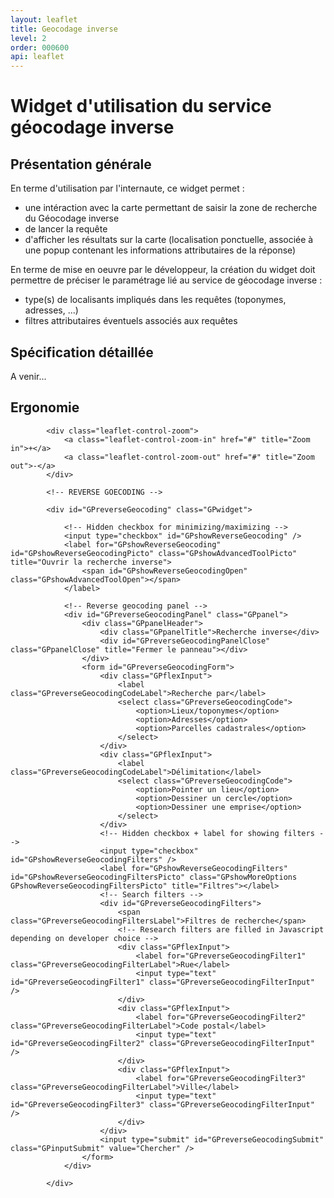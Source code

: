 ```yaml
---
layout: leaflet
title: Geocodage inverse
level: 2
order: 000600
api: leaflet
---
```


# Widget d'utilisation du service géocodage inverse

## Présentation générale

En terme d'utilisation par l'internaute, ce widget permet :

*  une intéraction avec la carte permettant de saisir la zone de recherche du Géocodage inverse
* de lancer la requête
* d'afficher les résultats sur la carte (localisation ponctuelle, associée à une popup contenant les informations attributaires de la réponse)

En terme de mise en oeuvre par le développeur, la création du widget doit permettre de préciser le paramétrage lié au service de géocodage inverse :

* type(s) de localisants impliqués dans les requêtes (toponymes, adresses, ...)
* filtres attributaires éventuels associés aux requêtes


## Spécification détaillée

A venir...

## Ergonomie
    

<div id="viewerDiv">
            
            <div class="leaflet-control-zoom">
                <a class="leaflet-control-zoom-in" href="#" title="Zoom in">+</a>
                <a class="leaflet-control-zoom-out" href="#" title="Zoom out">-</a>
            </div>
            
            <!-- REVERSE GOECODING -->
            
            <div id="GPreverseGeocoding" class="GPwidget">
                
                <!-- Hidden checkbox for minimizing/maximizing -->
                <input type="checkbox" id="GPshowReverseGeocoding" />
                <label for="GPshowReverseGeocoding" id="GPshowReverseGeocodingPicto" class="GPshowAdvancedToolPicto" title="Ouvrir la recherche inverse">
                    <span id="GPshowReverseGeocodingOpen" class="GPshowAdvancedToolOpen"></span>
                </label>
                
                <!-- Reverse geocoding panel -->
                <div id="GPreverseGeocodingPanel" class="GPpanel">
                    <div class="GPpanelHeader">
                        <div class="GPpanelTitle">Recherche inverse</div>
                        <div id="GPreverseGeocodingPanelClose" class="GPpanelClose" title="Fermer le panneau"></div>
                    </div>
                    <form id="GPreverseGeocodingForm">
                        <div class="GPflexInput">
                            <label class="GPreverseGeocodingCodeLabel">Recherche par</label>
                            <select class="GPreverseGeocodingCode">
                                <option>Lieux/toponymes</option>
                                <option>Adresses</option>
                                <option>Parcelles cadastrales</option>
                            </select>
                        </div>
                        <div class="GPflexInput">
                            <label class="GPreverseGeocodingCodeLabel">Délimitation</label>
                            <select class="GPreverseGeocodingCode">
                                <option>Pointer un lieu</option>
                                <option>Dessiner un cercle</option>
                                <option>Dessiner une emprise</option>
                            </select>
                        </div>
                        <!-- Hidden checkbox + label for showing filters -->
                        <input type="checkbox" id="GPshowReverseGeocodingFilters" />
                        <label for="GPshowReverseGeocodingFilters" id="GPshowReverseGeocodingFiltersPicto" class="GPshowMoreOptions GPshowReverseGeocodingFiltersPicto" title="Filtres"></label>
                        <!-- Search filters -->
                        <div id="GPreverseGeocodingFilters">
                            <span class="GPreverseGeocodingFiltersLabel">Filtres de recherche</span>
                            <!-- Research filters are filled in Javascript depending on developer choice -->
                            <div class="GPflexInput">
                                <label for="GPreverseGeocodingFilter1" class="GPreverseGeocodingFilterLabel">Rue</label>
                                <input type="text" id="GPreverseGeocodingFilter1" class="GPreverseGeocodingFilterInput" />
                            </div>
                            <div class="GPflexInput">
                                <label for="GPreverseGeocodingFilter2" class="GPreverseGeocodingFilterLabel">Code postal</label>
                                <input type="text" id="GPreverseGeocodingFilter2" class="GPreverseGeocodingFilterInput" />
                            </div>
                            <div class="GPflexInput">
                                <label for="GPreverseGeocodingFilter3" class="GPreverseGeocodingFilterLabel">Ville</label>
                                <input type="text" id="GPreverseGeocodingFilter3" class="GPreverseGeocodingFilterInput" />
                            </div>
                        </div>
                        <input type="submit" id="GPreverseGeocodingSubmit" class="GPinputSubmit" value="Chercher" />
                    </form>
                </div>
            
            </div>
        
</div>
        

